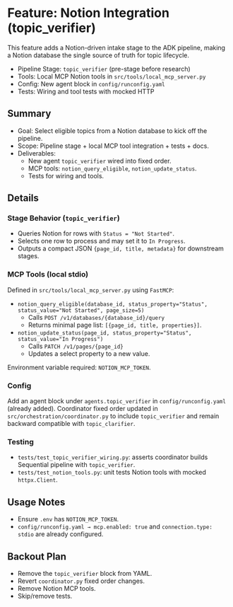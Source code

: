 # Feature: Notion Integration (topic_verifier)

This feature adds a Notion-driven intake stage to the ADK pipeline, making a Notion database the single source of truth for topic lifecycle.

- Pipeline Stage: `topic_verifier` (pre-stage before research)
- Tools: Local MCP Notion tools in `src/tools/local_mcp_server.py`
- Config: New agent block in `config/runconfig.yaml`
- Tests: Wiring and tool tests with mocked HTTP

## Summary
- Goal: Select eligible topics from a Notion database to kick off the pipeline.
- Scope: Pipeline stage + local MCP tool integration + tests + docs.
- Deliverables:
  - New agent `topic_verifier` wired into fixed order.
  - MCP tools: `notion_query_eligible`, `notion_update_status`.
  - Tests for wiring and tools.

## Details

### Stage Behavior (`topic_verifier`)
- Queries Notion for rows with `Status = "Not Started"`.
- Selects one row to process and may set it to `In Progress`.
- Outputs a compact JSON `{page_id, title, metadata}` for downstream stages.

### MCP Tools (local stdio)
Defined in `src/tools/local_mcp_server.py` using `FastMCP`:
- `notion_query_eligible(database_id, status_property="Status", status_value="Not Started", page_size=5)`
  - Calls `POST /v1/databases/{database_id}/query`
  - Returns minimal page list: `[{page_id, title, properties}]`.
- `notion_update_status(page_id, status_property="Status", status_value="In Progress")`
  - Calls `PATCH /v1/pages/{page_id}`
  - Updates a select property to a new value.

Environment variable required: `NOTION_MCP_TOKEN`.

### Config
Add an agent block under `agents.topic_verifier` in `config/runconfig.yaml` (already added).
Coordinator fixed order updated in `src/orchestration/coordinator.py` to include `topic_verifier` and remain backward compatible with `topic_clarifier`.

### Testing
- `tests/test_topic_verifier_wiring.py`: asserts coordinator builds Sequential pipeline with `topic_verifier`.
- `tests/test_notion_tools.py`: unit tests Notion tools with mocked `httpx.Client`.

## Usage Notes
- Ensure `.env` has `NOTION_MCP_TOKEN`.
- `config/runconfig.yaml → mcp.enabled: true` and `connection.type: stdio` are already configured.

## Backout Plan
- Remove the `topic_verifier` block from YAML.
- Revert `coordinator.py` fixed order changes.
- Remove Notion MCP tools.
- Skip/remove tests.
